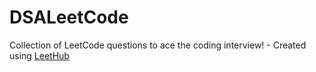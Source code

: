 # DSALeetCode
Collection of LeetCode questions to ace the coding interview! - Created using [LeetHub](https://github.com/QasimWani/LeetHub)
